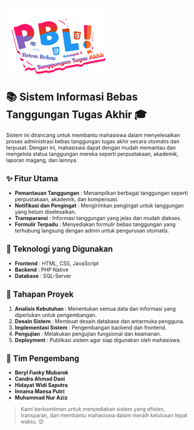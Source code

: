 <p align="left"><img alt="Logo" src="blobs/KawaiiLogoV1.png" width=270></p>

# 📚 Sistem Informasi Bebas Tanggungan Tugas Akhir 🎓

Sistem ini dirancang untuk membantu mahasiswa dalam menyelesaikan proses administrasi bebas tanggungan tugas akhir secara otomatis dan terpusat. Dengan ini, mahasiswa dapat dengan mudah memantau dan mengelola status tanggungan mereka seperti perpustakaan, akademik, laporan magang, dan lainnya.

## ✨ Fitur Utama

- **Pemantauan Tanggungan** : Menampilkan berbagai tanggungan seperti perpustakaan, akademik, dan kompensasi.
- **Notifikasi dan Pengingat** : Mengirimkan pengingat untuk tanggungan yang belum diselesaikan.
- **Transparansi** : Informasi tanggungan yang jelas dan mudah diakses.
- **Formulir Terpadu** : Menyediakan formulir bebas tanggungan yang terhubung langsung dengan admin untuk pengurusan otomatis.

## 🚀 Teknologi yang Digunakan

- **Frontend** : HTML, CSS, JavaScript
- **Backend** : PHP Native
- **Database** : SQL-Server

## 📅 Tahapan Proyek

1. **Analisis Kebutuhan** : Menentukan semua data dan informasi yang diperlukan untuk pengembangan.
2. **Desain Sistem** : Membuat desain database dan antarmuka pengguna.
3. **Implementasi Sistem** : Pengembangan backend dan frontend.
4. **Pengujian** : Melakukan pengujian fungsional dan keamanan.
5. **Deployment** : Publikasi sistem agar siap digunakan oleh mahasiswa.

## 👥 Tim Pengembang

- **Beryl Funky Mubarok**
- **Candra Ahmad Dani**
- **Hidayat Widi Saputra**
- **Innama Maesa Putri**
- **Muhammad Nur Aziz**

> Kami berkomitmen untuk menyediakan sistem yang efisien, transparan, dan membantu mahasiswa dalam meraih kelulusan tepat waktu. 😊